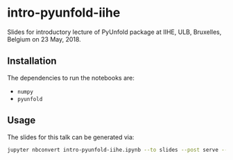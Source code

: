 # intro-pyunfold-iihe

Slides for introductory lecture of PyUnfold package
at IIHE, ULB, Bruxelles, Belgium on 23 May, 2018.

## Installation

The dependencies to run the notebooks are:

- `numpy`
- `pyunfold`

## Usage

The slides for this talk can be generated via:

```bash
jupyter nbconvert intro-pyunfold-iihe.ipynb --to slides --post serve --template output_toggle.tpl
```
